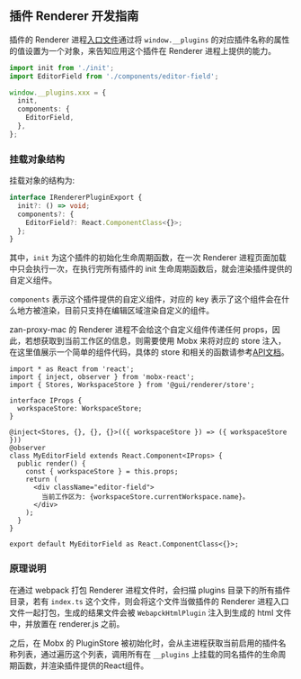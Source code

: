 ## 插件 Renderer 开发指南

插件的 Renderer 进程[入口文件](../../../src/gui/plugins/counter/renderer/index.ts)通过将 `window.__plugins` 的对应插件名称的属性的值设置为一个对象，来告知应用这个插件在 Renderer 进程上提供的能力。

```ts
import init from './init';
import EditorField from './components/editor-field';

window.__plugins.xxx = {
  init,
  components: {
    EditorField,
  },
};
```

### 挂载对象结构

挂载对象的结构为:

```ts
interface IRendererPluginExport {
  init?: () => void;
  components?: {
    EditorField?: React.ComponentClass<{}>;
  };
}
```

其中，`init` 为这个插件的初始化生命周期函数，在一次 Renderer 进程页面加载中只会执行一次，在执行完所有插件的 init 生命周期函数后，就会渲染插件提供的自定义组件。

`components` 表示这个插件提供的自定义组件，对应的 key 表示了这个组件会在什么地方被渲染，目前只支持在编辑区域渲染自定义的组件。

zan-proxy-mac 的 Renderer 进程不会给这个自定义组件传递任何 props，因此，若想获取到当前工作区的信息，则需要使用 Mobx 来将对应的 store 注入，在这里值展示一个简单的组件代码，具体的 store 和相关的函数请参考[API文档](../api/renderer.md)。

```tsx
import * as React from 'react';
import { inject, observer } from 'mobx-react';
import { Stores, WorkspaceStore } from '@gui/renderer/store';

interface IProps {
  workspaceStore: WorkspaceStore;
}

@inject<Stores, {}, {}, {}>(({ workspaceStore }) => ({ workspaceStore }))
@observer
class MyEditorField extends React.Component<IProps> {
  public render() {
    const { workspaceStore } = this.props;
    return (
      <div className="editor-field">
        当前工作区为: {workspaceStore.currentWorkspace.name}。
      </div>
    );
  }
}

export default MyEditorField as React.ComponentClass<{}>;
```

### 原理说明

在通过 webpack 打包 Renderer 进程文件时，会扫描 plugins 目录下的所有插件目录，若有 `index.ts` 这个文件，则会将这个文件当做插件的 Renderer 进程入口文件一起打包，生成的结果文件会被 `WebapckHtmlPlugin` 注入到生成的 html 文件中，并放置在 renderer.js 之前。

之后，在 Mobx 的 PluginStore 被初始化时，会从主进程获取当前启用的插件名称列表，通过遍历这个列表，调用所有在 `__plugins` 上挂载的同名插件的生命周期函数，并渲染插件提供的React组件。
